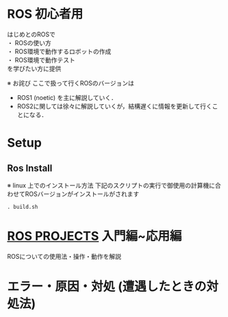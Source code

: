 # ROS 初心者用
はじめとのROSで  
・ ROSの使い方  
・ ROS環境で動作するロボットの作成  
・ ROS環境で動作テスト  
を学びたい方に提供

※ お詫び
ここで扱って行くROSのバージョンは
* ROS1 (noetic)
を主に解説していく．
* ROS2に関しては徐々に解説していくが，結構遅くに情報を更新して行くことになる．

# Setup
## Ros Install
※ linux 上でのインストール方法
下記のスクリプトの実行で御使用の計算機に合わせてROSバージョンがインストールがされます
```
. build.sh
```

# [ROS PROJECTS](./projects/) 入門編~応用編
ROSについての使用法・操作・動作を解説

# エラー・原因・対処 (遭遇したときの対処法)
